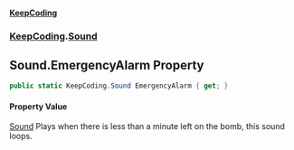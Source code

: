 #### [KeepCoding](index.md 'index')
### [KeepCoding](KeepCoding.md 'KeepCoding').[Sound](KeepCoding_Sound.md 'KeepCoding.Sound')
## Sound.EmergencyAlarm Property
```csharp
public static KeepCoding.Sound EmergencyAlarm { get; }
```
#### Property Value
[Sound](KeepCoding_Sound.md 'KeepCoding.Sound')
Plays when there is less than a minute left on the bomb, this sound loops.  
